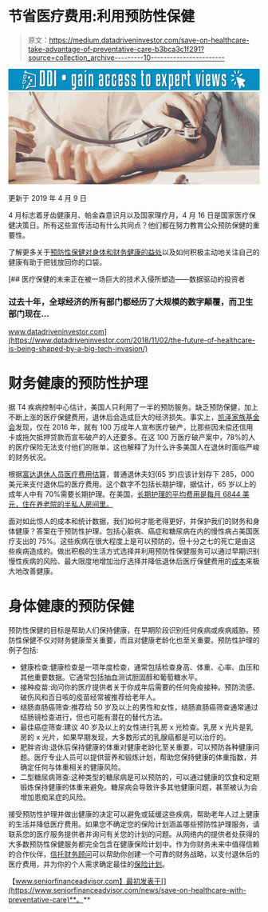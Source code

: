# 节省医疗费用:利用预防性保健

> 原文：<https://medium.datadriveninvestor.com/save-on-healthcare-take-advantage-of-preventative-care-b3bca3c1f291?source=collection_archive---------10----------------------->

[![](img/d3ed0e2a74ce1d9a61c8d8542adc85ec.png)](http://www.track.datadriveninvestor.com/1B9E)![](img/a25304b59854c17884abf158ed91a844.png)

更新于 2019 年 4 月 9 日

4 月标志着牙齿健康月、帕金森意识月以及国家理疗月，4 月 16 日是国家医疗保健决策日。所有这些宣传活动有什么共同点？他们都在努力教育公众预防保健的重要性。

了解更多关于[预防性保健对身体和财务健康的益处](https://www.seniorfinanceadvisor.com/news/health-affects-finances)以及如何积极主动地关注自己的健康有助于把钱放回你的口袋。

[](https://www.datadriveninvestor.com/2018/11/02/the-future-of-healthcare-is-being-shaped-by-a-big-tech-invasion/) [## 医疗保健的未来正在被一场巨大的技术入侵所塑造——数据驱动的投资者

### 过去十年，全球经济的所有部门都经历了大规模的数字颠覆，而卫生部门现在…

www.datadriveninvestor.com](https://www.datadriveninvestor.com/2018/11/02/the-future-of-healthcare-is-being-shaped-by-a-big-tech-invasion/) 

# 财务健康的预防性护理

据 T4 疾病控制中心估计，美国人只利用了一半的预防服务。缺乏预防保健，加上不断上涨的医疗保健费用，退休后会造成巨大的经济损失。事实上，[凯泽家族基金会](https://www.kff.org/report-section/the-burden-of-medical-debt-section-3-consequences-of-medical-bill-problems/)发现，仅在 2016 年，就有 100 万成年人宣布医疗破产，比那些因未偿还信用卡或拖欠抵押贷款而宣布破产的人还要多。在这 100 万医疗破产案中，78%的人的医疗保险无法支付他们的账单，这也解释了为什么许多美国人在退休时面临严峻的财务状况。

根据[富达退休人员医疗费用估算](https://www.fidelity.com/viewpoints/personal-finance/plan-for-rising-health-care-costs)，普通退休夫妇(65 岁)应该计划存下 285，000 美元来支付退休后的医疗费用。这个数字不包括长期护理，据估计，65 岁以上的成年人中有 70%需要长期护理。在美国，[长期护理的平均费用是每月 6844 美元，住在养老院的半私人房间里。](https://longtermcare.acl.gov/costs-how-to-pay/costs-of-care.html)

面对如此惊人的成本和统计数据，我们如何才能老得更好，并保护我们的财务和身体健康？答案在于预防性护理。包括心脏病、癌症和糖尿病在内的慢性病占美国医疗支出的 75%。这些疾病在很大程度上是可以预防的，但十分之七的死亡是由这些疾病造成的。做出积极的生活方式选择并利用预防性保健服务可以通过早期识别慢性疾病的风险、最大限度地增加治疗选择并降低退休后医疗保健费用的[成本](https://www.seniorfinanceadvisor.com/news/top-retirement-healthcare-costs)来极大地改善健康。

# 身体健康的预防保健

预防性保健的目标是帮助人们保持健康，在早期阶段识别任何疾病或疾病威胁。预防性保健不仅对财务健康至关重要，而且对健康老龄化也至关重要。预防性护理的例子包括:

*   健康检查:健康检查是一项年度检查，通常包括检查身高、体重、心率、血压和其他重要数据。它通常包括抽血测试胆固醇和葡萄糖水平。
*   接种疫苗:询问你的医疗提供者关于你成年后需要的任何免疫接种。预防流感、破伤风和百日咳的疫苗经常被推荐给老年人。
*   结肠直肠癌筛查:推荐给 50 岁及以上的男性和女性，结肠直肠癌筛查通常通过结肠镜检查进行，但也可能有潜在的替代方法。
*   最佳癌症筛查:建议 40 岁及以上的女性进行乳房 x 光检查。乳房 x 光片是乳房的 x 光片，如果早期发现，大多数形式的乳腺癌都是可以治疗的。
*   肥胖咨询:退休后保持健康的体重对健康老龄化至关重要，可以预防各种健康问题。医疗专业人员可以提供营养和锻炼计划，帮助您保持健康的体重指数，并确定任何与体重相关的健康风险。
*   二型糖尿病筛查:这种类型的糖尿病是可以预防的，可以通过健康的饮食和定期锻炼保持健康的体重来避免。糖尿病会导致许多其他健康问题，甚至被认为会增加患痴呆症的风险。

接受预防性护理并做出健康的决定可以避免或延缓这些疾病，帮助老年人过上健康的生活并降低医疗费用。如果您不确定您的保险计划涵盖哪些预防性护理服务，请联系您的医疗服务提供者并询问有关您的计划的问题。从网络内的提供者处获得的大多数预防性保健服务都完全包含在健康保险计划中。作为你财务未来中值得信赖的合作伙伴，[信托财务顾问](https://www.seniorfinanceadvisor.com/resources/what-is-a-fiduciary-financial-advisor)可以帮助你创建一个可靠的财务战略，以支付退休后的医疗费用，并为你的个人需求确定最佳的[保险计划](https://www.seniorfinanceadvisor.com/news/life-insurance-retirement-planning)。

【www.seniorfinanceadvisor.com】最初发表于[](https://www.seniorfinanceadvisor.com/news/save-on-healthcare-with-preventative-care)**。**